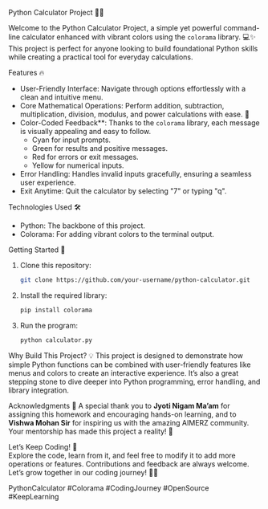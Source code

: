 Python Calculator Project 🚀🎨

Welcome to the Python Calculator Project, a simple yet powerful command-line calculator enhanced with vibrant colors using the `colorama` library. 💻✨ This project is perfect for anyone looking to build foundational Python skills while creating a practical tool for everyday calculations.  

Features 🔥
- User-Friendly Interface: Navigate through options effortlessly with a clean and intuitive menu.  
- Core Mathematical Operations: Perform addition, subtraction, multiplication, division, modulus, and power calculations with ease. 🧮  
- Color-Coded Feedback**: Thanks to the `colorama` library, each message is visually appealing and easy to follow.  
  - Cyan for input prompts.  
  - Green for results and positive messages.  
  - Red for errors or exit messages.  
  - Yellow for numerical inputs.  
- Error Handling: Handles invalid inputs gracefully, ensuring a seamless user experience.  
- Exit Anytime: Quit the calculator by selecting "7" or typing "q".  

Technologies Used 🛠️  
- Python: The backbone of this project.  
- Colorama: For adding vibrant colors to the terminal output.  

Getting Started 🚀
1. Clone this repository:  
   ```bash  
   git clone https://github.com/your-username/python-calculator.git  
   ```  
2. Install the required library:  
   ```bash  
   pip install colorama  
   ```  
3. Run the program:  
   ```bash  
   python calculator.py  
   ```  

Why Build This Project? 💡
This project is designed to demonstrate how simple Python functions can be combined with user-friendly features like menus and colors to create an interactive experience. It’s also a great stepping stone to dive deeper into Python programming, error handling, and library integration.  

Acknowledgments 🙌 
A special thank you to **Jyoti Nigam Ma’am** for assigning this homework and encouraging hands-on learning, and to **Vishwa Mohan Sir** for inspiring us with the amazing AIMERZ community. Your mentorship has made this project a reality! 🌟  

Let’s Keep Coding! 🚀  
Explore the code, learn from it, and feel free to modify it to add more operations or features. Contributions and feedback are always welcome. Let’s grow together in our coding journey! 💪✨  

PythonCalculator #Colorama #CodingJourney #OpenSource #KeepLearning
